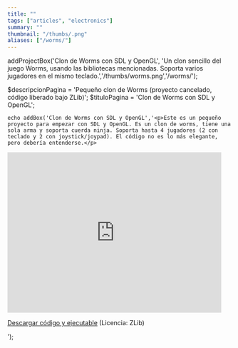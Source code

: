 ```yaml
---
title: ""
tags: ["articles", "electronics"]
summary: ""
thumbnail: "/thumbs/.png"
aliases: ["/worms/"]
---
```

addProjectBox('Clon de Worms con SDL y OpenGL', 'Un clon sencillo del juego Worms, usando las bibliotecas mencionadas. Soporta varios jugadores en el mismo teclado.','/thumbs/worms.png','/worms/');

$descripcionPagina = 'Pequeño clon de Worms (proyecto cancelado, código liberado bajo ZLib)';
	$tituloPagina = 'Clon de Worms con SDL y OpenGL';
	
	echo addBox('Clon de Worms con SDL y OpenGL','<p>Este es un pequeño proyecto para empezar con SDL y OpenGL. Es un clon de worms, tiene una sola arma y soporta cuerda ninja. Soporta hasta 4 jugadores (2 con teclado y 2 con joystick/joypad). El código no es lo más elegante, pero debería entenderse.</p>
<iframe width="480" height="360" src="http://www.youtube.com/embed/QNa76bQrdOM?rel=0" frameborder="0" allowfullscreen></iframe>
<p><a href="/downloads/wc.zip" >Descargar código y ejecutable</a> (Licencia: ZLib)</p>');
